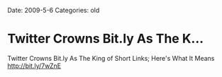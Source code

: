 Date: 2009-5-6
Categories: old

# Twitter Crowns Bit.ly As The K...

Twitter Crowns Bit.ly As The King of Short Links; Here's What It Means <a href="http://bit.ly/7wZnE" rel="nofollow">http://bit.ly/7wZnE</a>
